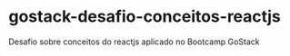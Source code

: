 # gostack-desafio-conceitos-reactjs
Desafio sobre conceitos do reactjs aplicado no Bootcamp GoStack
